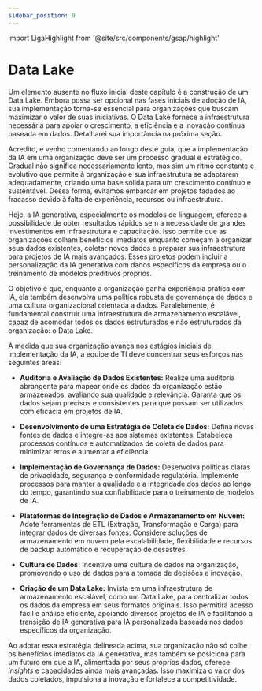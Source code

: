 ```yaml
---
sidebar_position: 9
---
```

import LigaHighlight from '@site/src/components/gsap/highlight'

# Data Lake
<LigaHighlight />
Um elemento ausente no fluxo inicial deste capítulo é a construção de um Data Lake. <spam class="text-highlight">Embora possa ser opcional nas fases iniciais de adoção de IA, sua implementação torna-se essencial para organizações que buscam maximizar o valor de suas iniciativas.</spam> O Data Lake fornece a infraestrutura necessária para apoiar o crescimento, a eficiência e a inovação contínua baseada em dados. Detalharei sua importância na próxima seção.

Acredito, e venho comentando ao longo deste guia, que a implementação da IA em uma organização <spam class="text-highlight">deve ser um processo gradual e estratégico.</spam> Gradual não significa necessariamente lento, mas sim um ritmo constante e evolutivo que permite à organização e sua infraestrutura se adaptarem adequadamente, criando uma base sólida para um crescimento contínuo e sustentável. Dessa forma, evitamos embarcar em projetos fadados ao fracasso devido à falta de experiência, recursos ou infraestrutura.

Hoje, a IA generativa, especialmente os modelos de linguagem, oferece a possibilidade de obter resultados rápidos sem a necessidade de grandes investimentos em infraestrutura e capacitação. <spam class="text-highlight">Isso permite que as organizações colham benefícios imediatos enquanto começam a organizar seus dados existentes,</spam> coletar novos dados e preparar sua infraestrutura para projetos de IA mais avançados. Esses projetos podem incluir a personalização da IA generativa com dados específicos da empresa ou o treinamento de modelos preditivos próprios.

O objetivo é que, enquanto a organização ganha experiência prática com IA, ela também desenvolva uma política robusta de governança de dados e uma cultura organizacional orientada a dados. Paralelamente, é fundamental construir uma infraestrutura de armazenamento escalável, capaz de acomodar todos os dados estruturados e não estruturados da organização: o Data Lake.

À medida que sua organização <spam class="text-highlight">avança nos estágios iniciais de implementação da IA,</spam> a equipe de TI deve concentrar seus esforços nas seguintes áreas:

- **Auditoria e Avaliação de Dados Existentes:**
Realize uma auditoria abrangente para mapear onde os dados da organização estão armazenados, avaliando sua qualidade e relevância. Garanta que os dados sejam precisos e consistentes para que possam ser utilizados com eficácia em projetos de IA.

- **Desenvolvimento de uma Estratégia de Coleta de Dados:**
Defina novas fontes de dados e integre-as aos sistemas existentes. Estabeleça processos contínuos e automatizados de coleta de dados para minimizar erros e aumentar a eficiência.

- **Implementação de Governança de Dados:**
Desenvolva políticas claras de privacidade, segurança e conformidade regulatória. Implemente processos para manter a qualidade e a integridade dos dados ao longo do tempo, garantindo sua confiabilidade para o treinamento de modelos de IA.

- **Plataformas de Integração de Dados e Armazenamento em Nuvem:**
Adote ferramentas de ETL (Extração, Transformação e Carga) para integrar dados de diversas fontes. Considere soluções de armazenamento em nuvem pela escalabilidade, flexibilidade e recursos de backup automático e recuperação de desastres.

- **Cultura de Dados:**
Incentive uma cultura de dados na organização, promovendo o uso de dados para a tomada de decisões e inovação.

- **Criação de um Data Lake:**
Invista em uma infraestrutura de armazenamento escalável, como um Data Lake, para centralizar todos os dados da empresa em seus formatos originais. Isso permitirá acesso fácil e análise eficiente, apoiando diversos projetos de IA e facilitando a transição de IA generativa para IA personalizada baseada nos dados específicos da organização.

Ao adotar essa estratégia delineada acima, sua organização não só colhe os benefícios imediatos da IA generativa, mas também se posiciona para um futuro em que a IA, alimentada por seus próprios dados, oferece *insights* e capacidades ainda mais avançadas. Isso maximiza o valor dos dados coletados, impulsiona a inovação e fortalece a competitividade.


